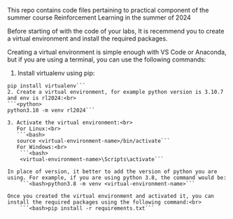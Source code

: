 This repo contains code files pertaining to practical component of the summer course Reinforcement Learning in the summer of 2024

Before starting of with the code of your labs, It is recemmend you to create a virtual environment and install the required packages.

Creating a virtual environment is simple enough with VS Code or Anaconda, but if you are using a terminal, you can use the following commands:
1. Install virtualenv using pip:<br>
```<python>
pip install virtualenv```
2. Create a virtual environment, for example python version is 3.10.7 and env is rl2024:<br>
```<python>
python3.10 -m venv rl2024```

3. Activate the virtual environment:<br>
   For Linux:<br>
   ```<bash>
   source <virtual-environment-name>/bin/activate```
   For Windows:<br>
    ```<bash>
    <virtual-environment-name>\Scripts\activate```

In place of version, it better to add the version of python you are using. For example, if you are using python 3.8, the command would be:
    ```<bash>python3.8 -m venv <virtual-environment-name>```

Once you created the virtual environment and activated it, you can install the required packages using the following command:<br>
    ```<bash>pip install -r requirements.txt```